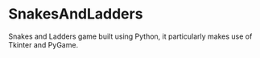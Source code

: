 # SnakesAndLadders
Snakes and Ladders game built using Python, it particularly makes use of Tkinter and PyGame.


